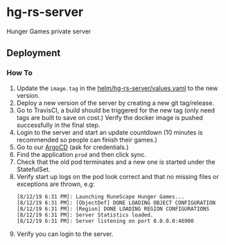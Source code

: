 # hg-rs-server

Hunger Games private server

## Deployment

### How To

1. Update the `image.tag` in the [helm/hg-rs-server/values.yaml](helm/hg-rs-server/values.yaml) to the new version.
2. Deploy a new version of the server by creating a new git tag/release.
3. Go to TravisCI, a build should be triggered for the new tag (only need tags are built to save on cost.) Verify the docker image is pushed successfully in the final step.
4. Login to the server and start an update countdown (10 minutes is recommended so people can finish their games.)
5. Go to our [ArgoCD](https://35.237.154.238) (ask for credentials.)
6. Find the application `prod` and then click sync.
7. Check that the old pod terminates and a new one is started under the StatefulSet.
8. Verify start up logs on the pod look correct and that no missing files or exceptions are thrown, e.g:
    ```
    [8/12/19 6:31 PM]: Launching RuneScape Hunger Games...
    [8/12/19 6:31 PM]: [ObjectDef] DONE LOADING OBJECT CONFIGURATION
    [8/12/19 6:31 PM]: [Region] DONE LOADING REGION CONFIGURATIONS
    [8/12/19 6:31 PM]: Server Statistics loaded.
    [8/12/19 6:31 PM]: Server listening on port 0.0.0.0:46900
    ```
9. Verify you can login to the server.